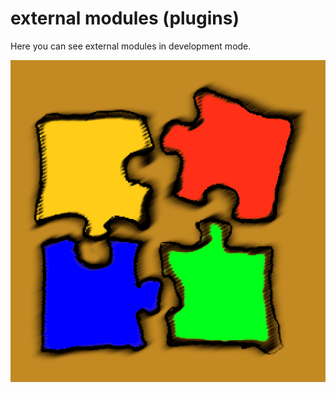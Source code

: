 # external modules (plugins)
Here you can see external modules in development mode.

![plugins.png](logo_external.png)

